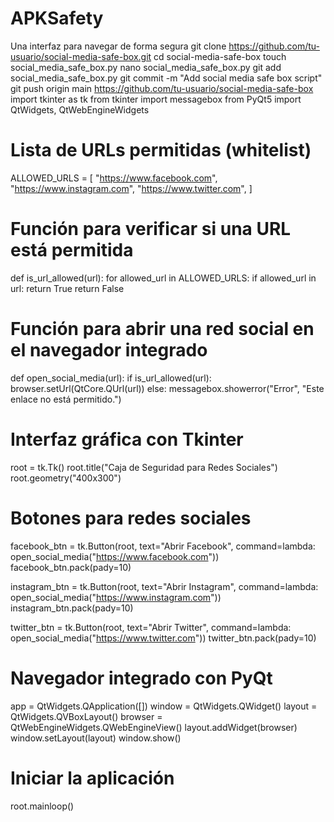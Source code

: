 # APKSafety
Una interfaz para navegar de forma segura 
git clone https://github.com/tu-usuario/social-media-safe-box.git
cd social-media-safe-box
touch social_media_safe_box.py
nano social_media_safe_box.py
git add social_media_safe_box.py
git commit -m "Add social media safe box script"
git push origin main
https://github.com/tu-usuario/social-media-safe-box
import tkinter as tk
from tkinter import messagebox
from PyQt5 import QtWidgets, QtWebEngineWidgets

# Lista de URLs permitidas (whitelist)
ALLOWED_URLS = [
    "https://www.facebook.com",
    "https://www.instagram.com",
    "https://www.twitter.com",
]

# Función para verificar si una URL está permitida
def is_url_allowed(url):
    for allowed_url in ALLOWED_URLS:
        if allowed_url in url:
            return True
    return False

# Función para abrir una red social en el navegador integrado
def open_social_media(url):
    if is_url_allowed(url):
        browser.setUrl(QtCore.QUrl(url))
    else:
        messagebox.showerror("Error", "Este enlace no está permitido.")

# Interfaz gráfica con Tkinter
root = tk.Tk()
root.title("Caja de Seguridad para Redes Sociales")
root.geometry("400x300")

# Botones para redes sociales
facebook_btn = tk.Button(root, text="Abrir Facebook", command=lambda: open_social_media("https://www.facebook.com"))
facebook_btn.pack(pady=10)

instagram_btn = tk.Button(root, text="Abrir Instagram", command=lambda: open_social_media("https://www.instagram.com"))
instagram_btn.pack(pady=10)

twitter_btn = tk.Button(root, text="Abrir Twitter", command=lambda: open_social_media("https://www.twitter.com"))
twitter_btn.pack(pady=10)

# Navegador integrado con PyQt
app = QtWidgets.QApplication([])
window = QtWidgets.QWidget()
layout = QtWidgets.QVBoxLayout()
browser = QtWebEngineWidgets.QWebEngineView()
layout.addWidget(browser)
window.setLayout(layout)
window.show()

# Iniciar la aplicación
root.mainloop()
